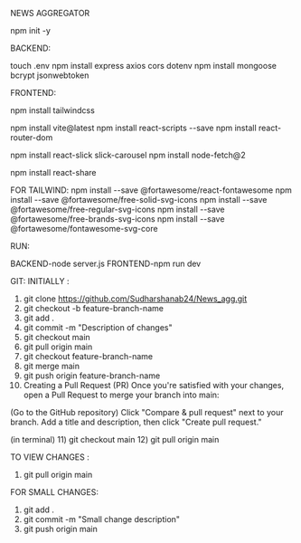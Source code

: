 NEWS AGGREGATOR

npm init -y

BACKEND:

touch .env
npm install express axios cors dotenv
npm install mongoose bcrypt jsonwebtoken

FRONTEND:

npm install tailwindcss

npm install vite@latest
npm install react-scripts --save
npm install react-router-dom

npm install react-slick slick-carousel
npm install node-fetch@2

npm install react-share




FOR TAILWIND:
npm install --save @fortawesome/react-fontawesome
npm install --save @fortawesome/free-solid-svg-icons
npm install --save @fortawesome/free-regular-svg-icons
npm install --save @fortawesome/free-brands-svg-icons
npm install --save @fortawesome/fontawesome-svg-core

RUN:

BACKEND-node server.js
FRONTEND-npm run dev

GIT:
INITIALLY :
1) git clone https://github.com/Sudharshanab24/News_agg.git
2) git checkout -b feature-branch-name
3) git add .
4) git commit -m "Description of changes"
5) git checkout main
6) git pull origin main
7) git checkout feature-branch-name
8) git merge main
9) git push origin feature-branch-name
10) Creating a Pull Request (PR)
Once you're satisfied with your changes, open a Pull Request to merge your branch into main:

(Go to the GitHub repository)
Click "Compare & pull request" next to your branch.
Add a title and description, then click "Create pull request."

(in terminal)
11) git checkout main
12) git pull origin main

TO VIEW CHANGES :
1) git pull origin main

FOR SMALL CHANGES:
1) git add .
2) git commit -m "Small change description"
3) git push origin main







